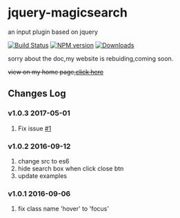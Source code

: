 jquery-magicsearch
====
an input plugin based on jquery

[![Build Status](https://travis-ci.org/dingyi1993/jquery-magicsearch.svg?branch=master)](https://travis-ci.org/dingyi1993/jquery-magicsearch)
[![NPM version](https://img.shields.io/npm/v/magicsearch.svg)](https://www.npmjs.com/package/magicsearch)
[![Downloads](https://img.shields.io/npm/dt/magicsearch.svg)](https://www.npmjs.com/package/magicsearch)

sorry about the doc,my website is rebuiding,coming soon.

~~view on my home page,[click here](http://www.choujindeputao.com/magicsearch/)~~

## Changes Log

### v1.0.3 2017-05-01

1. Fix issue [#1](https://github.com/dingyi1993/jquery-magicsearch/issues/1)

### v1.0.2 2016-09-12

1. change src to es6
2. hide search box when click close btn
3. update examples

### v1.0.1 2016-09-06

1. fix class name 'hover' to 'focus'
